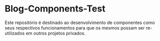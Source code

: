 # Blog-Components-Test
Este repositório é destinado ao desenvolvimento de componentes como seus respectivos funcionamentos para que os mesmos possam ser re-utilizados em outros projetos privados.
